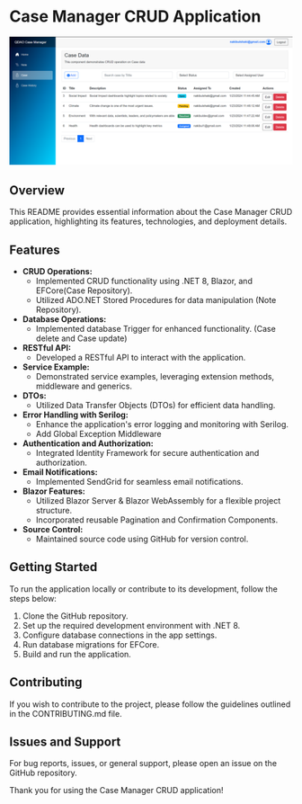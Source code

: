 # Case Manager CRUD Application
![Sample Image](Images/sample.png)

## Overview
This README provides essential information about the Case Manager CRUD application, highlighting its features, technologies, and deployment details.

## Features
- **CRUD Operations:**
  - Implemented CRUD functionality using .NET 8, Blazor, and EFCore(Case Repository).
  - Utilized ADO.NET Stored Procedures for data manipulation (Note Repository).
- **Database Operations:**
  - Implemented database Trigger for enhanced functionality. (Case delete and Case update)
- **RESTful API:**
  - Developed a RESTful API to interact with the application.
- **Service Example:**
  - Demonstrated service examples, leveraging extension methods, middleware and generics.
- **DTOs:**
  - Utilized Data Transfer Objects (DTOs) for efficient data handling.
 - **Error Handling with Serilog:** 
   - Enhance the application's error logging and monitoring with Serilog.
   - Add Global Exception Middleware
- **Authentication and Authorization:**
  - Integrated Identity Framework for secure authentication and authorization.
- **Email Notifications:**
  - Implemented SendGrid for seamless email notifications.
- **Blazor Features:**
  - Utilized Blazor Server & Blazor WebAssembly for a flexible project structure.
  - Incorporated reusable Pagination and Confirmation Components.
- **Source Control:**
  - Maintained source code using GitHub for version control.


## Getting Started
To run the application locally or contribute to its development, follow the steps below:
1. Clone the GitHub repository.
2. Set up the required development environment with .NET 8.
3. Configure database connections in the app settings.
4. Run database migrations for EFCore.
5. Build and run the application.

## Contributing
If you wish to contribute to the project, please follow the guidelines outlined in the CONTRIBUTING.md file.

## Issues and Support
For bug reports, issues, or general support, please open an issue on the GitHub repository.

Thank you for using the Case Manager CRUD application!
